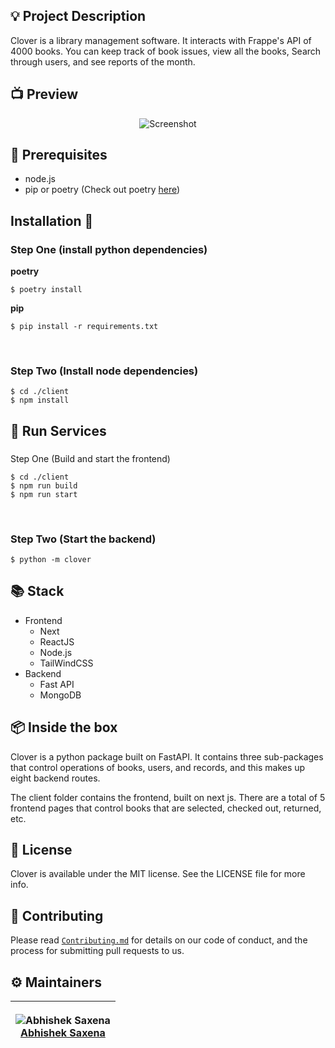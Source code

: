 ## 💡 Project Description

Clover is a library management software. It interacts with Frappe's API of 4000 books. You can keep track of book issues, view all the books, Search through users, and see reports of the month.

## 📺 Preview

<div align="center">
  <img alt="Screenshot" src="docs/preview.png" />
</div>

## 📌 Prerequisites

- node.js
- pip or poetry (Check out poetry [here](https://python-poetry.org/))

## Installation 🔧

### Step One (install python dependencies)

**poetry**

```shell
$ poetry install
```

**pip**

```shell
$ pip install -r requirements.txt
```

<br/>

### Step Two (Install node dependencies)

```shell
$ cd ./client
$ npm install
```

## 🏃 Run Services

###

Step One (Build and start the frontend)

```shell
$ cd ./client
$ npm run build
$ npm run start
```

<br/>

### Step Two (Start the backend)

```shell
$ python -m clover
```

## 📚 Stack

- Frontend
  - Next
  - ReactJS
  - Node.js
  - TailWindCSS
- Backend
  - Fast API
  - MongoDB

## 📦 Inside the box

Clover is a python package built on FastAPI. It contains three sub-packages that control operations of books, users, and records, and this makes up eight backend routes.

The client folder contains the frontend, built on next js.
There are a total of 5 frontend pages that control books that are selected, checked out, returned, etc.

## 📜 License

Clover is available under the MIT license. See the LICENSE file for more info.

## 🤝 Contributing

Please read [`Contributing.md`](https://github.com/SRM-IST-KTR/template/blob/main/Contributing.md) for details on our code of conduct, and the process for submitting pull requests to us.

## ⚙️ Maintainers

| <p align="center">![Abhishek Saxena](https://github.com/saxenabhishek.png?size=128)<br>[Abhishek Saxena](https://github.com/saxena)</p> |
| ------------------------------------------------------------------------------------------------------------------------------------------
